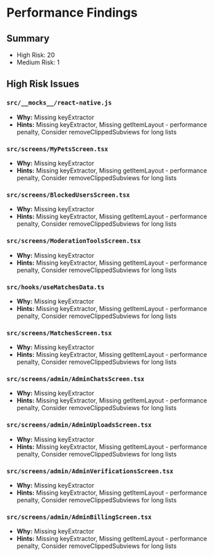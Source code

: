 # Performance Findings

## Summary
- High Risk: 20
- Medium Risk: 1

## High Risk Issues

### `src/__mocks__/react-native.js`
- **Why:** Missing keyExtractor
- **Hints:** Missing keyExtractor, Missing getItemLayout - performance penalty, Consider removeClippedSubviews for long lists

### `src/screens/MyPetsScreen.tsx`
- **Why:** Missing keyExtractor
- **Hints:** Missing keyExtractor, Missing getItemLayout - performance penalty, Consider removeClippedSubviews for long lists

### `src/screens/BlockedUsersScreen.tsx`
- **Why:** Missing keyExtractor
- **Hints:** Missing keyExtractor, Missing getItemLayout - performance penalty, Consider removeClippedSubviews for long lists

### `src/screens/ModerationToolsScreen.tsx`
- **Why:** Missing keyExtractor
- **Hints:** Missing keyExtractor, Missing getItemLayout - performance penalty, Consider removeClippedSubviews for long lists

### `src/hooks/useMatchesData.ts`
- **Why:** Missing keyExtractor
- **Hints:** Missing keyExtractor, Missing getItemLayout - performance penalty, Consider removeClippedSubviews for long lists

### `src/screens/MatchesScreen.tsx`
- **Why:** Missing keyExtractor
- **Hints:** Missing keyExtractor, Missing getItemLayout - performance penalty, Consider removeClippedSubviews for long lists

### `src/screens/admin/AdminChatsScreen.tsx`
- **Why:** Missing keyExtractor
- **Hints:** Missing keyExtractor, Missing getItemLayout - performance penalty, Consider removeClippedSubviews for long lists

### `src/screens/admin/AdminUploadsScreen.tsx`
- **Why:** Missing keyExtractor
- **Hints:** Missing keyExtractor, Missing getItemLayout - performance penalty, Consider removeClippedSubviews for long lists

### `src/screens/admin/AdminVerificationsScreen.tsx`
- **Why:** Missing keyExtractor
- **Hints:** Missing keyExtractor, Missing getItemLayout - performance penalty, Consider removeClippedSubviews for long lists

### `src/screens/admin/AdminBillingScreen.tsx`
- **Why:** Missing keyExtractor
- **Hints:** Missing keyExtractor, Missing getItemLayout - performance penalty, Consider removeClippedSubviews for long lists


